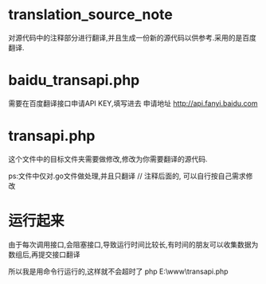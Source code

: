 # translation_source_note
对源代码中的注释部分进行翻译,并且生成一份新的源代码以供参考.采用的是百度翻译.

# baidu_transapi.php
需要在百度翻译接口申请API KEY,填写进去
申请地址 http://api.fanyi.baidu.com

# transapi.php
这个文件中的目标文件夹需要做修改,修改为你需要翻译的源代码.

ps:文件中仅对.go文件做处理,并且只翻译 // 注释后面的, 可以自行按自己需求修改

# 运行起来
由于每次调用接口,会阻塞接口,导致运行时间比较长,有时间的朋友可以收集数据为数组后,再提交接口翻译

所以我是用命令行运行的,这样就不会超时了
php E:\www\transapi.php
